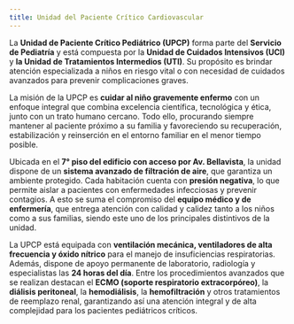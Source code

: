 ```yaml
---
title: Unidad del Paciente Crítico Cardiovascular
---
```


La **Unidad de Paciente Crítico Pediátrico (UPCP)** forma parte del **Servicio de Pediatría** y está compuesta por la **Unidad de Cuidados Intensivos (UCI)** y **la Unidad de Tratamientos Intermedios (UTI)**. Su propósito es brindar atención especializada a niños en riesgo vital o con necesidad de cuidados avanzados para prevenir complicaciones graves.

La misión de la UPCP es **cuidar al niño gravemente enfermo** con un enfoque integral que combina excelencia científica, tecnológica y ética, junto con un trato humano cercano. Todo ello, procurando siempre mantener al paciente próximo a su familia y favoreciendo su recuperación, estabilización y reinserción en el entorno familiar en el menor tiempo posible.

Ubicada en el **7° piso del edificio con acceso por Av. Bellavista**, la unidad dispone de un **sistema avanzado de filtración de aire**, que garantiza un ambiente protegido. Cada habitación cuenta con **presión negativa**, lo que permite aislar a pacientes con enfermedades infecciosas y prevenir contagios. A esto se suma el compromiso del **equipo médico y de enfermería**, que entrega atención con calidad y calidez tanto a los niños como a sus familias, siendo este uno de los principales distintivos de la unidad.

La UPCP está equipada con **ventilación mecánica, ventiladores de alta frecuencia y óxido nítrico** para el manejo de insuficiencias respiratorias. Además, dispone de apoyo permanente de laboratorio, radiología y especialistas las **24 horas del día**. Entre los procedimientos avanzados que se realizan destacan el **ECMO (soporte respiratorio extracorpóreo)**, la **diálisis peritoneal**, la **hemodiálisis**, la **hemofiltración** y otros tratamientos de reemplazo renal, garantizando así una atención integral y de alta complejidad para los pacientes pediátricos críticos.